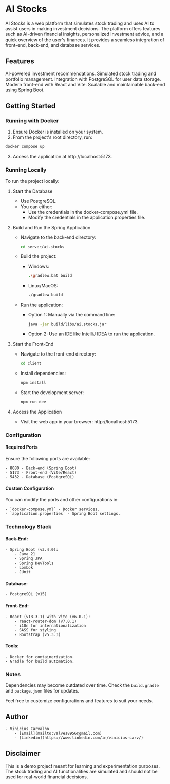 # AI Stocks

AI Stocks is a web platform that simulates stock trading and uses AI to assist users in making investment decisions. The platform offers features such as AI-driven financial insights, personalized investment advice, and a quick overview of the user's finances. It provides a seamless integration of front-end, back-end, and database services.

## Features

AI-powered investment recommendations. Simulated stock trading and portfolio management. Integration with PostgreSQL for user data storage. Modern front-end with React and Vite. Scalable and maintainable back-end using Spring Boot. 

## Getting Started

### Running with Docker

1. Ensure Docker is installed on your system.
2. From the project's root directory, run:
```bash
docker compose up
```
3. Access the application at http://localhost:5173.


### Running Locally
To run the project locally:

1. Start the Database
    - Use PostgreSQL.
    - You can either:
        - Use the credentials in the docker-compose.yml file.
        - Modify the credentials in the application.properties file.

2. Build and Run the Spring Application
    - Navigate to the back-end directory:

        ```bash
        cd server/ai.stocks
        ```
    - Build the project:

        - Windows:
            ```bash
            .\gradlew.bat build
            ```
        - Linux/MacOS:
            ```bash
            ./gradlew build
            ```

    - Run the application:

        - Option 1: Manually via the command line:
            ```bash
            java -jar build/libs/ai.stocks.jar
            ```
        - Option 2: Use an IDE like IntelliJ IDEA to run the application.

3. Start the Front-End
    - Navigate to the front-end directory:

        ```bash
        cd client
        ```
    - Install dependencies:
        ```bash
        npm install
        ```
    - Start the development server:
        ```bash
        npm run dev
        ```
4. Access the Application
    - Visit the web app in your browser: http://localhost:5173.

### Configuration
#### Required Ports
Ensure the following ports are available:

    - 8080 - Back-end (Spring Boot)
    - 5173 - Front-end (Vite/React)
    - 5432 - Database (PostgreSQL)

#### Custom Configuration
You can modify the ports and other configurations in:

    - `docker-compose.yml` - Docker services.
    - `application.properties` - Spring Boot settings.

### Technology Stack

#### Back-End:
    - Spring Boot (v3.4.0):
        - Java 21
        - Spring JPA
        - Spring DevTools
        - Lombok
        - JUnit
#### Database:
    - PostgreSQL (v15)

#### Front-End:

    - React (v18.3.1) with Vite (v6.0.1):
        - react-router-dom (v7.0.1)
        - i18n for internationalization
        - SASS for styling
        - Bootstrap (v5.3.3)
#### Tools:

    - Docker for containerization.
    - Gradle for build automation.

### Notes
Dependencies may become outdated over time. Check the `build.gradle` and `package.json` files for updates.

Feel free to customize configurations and features to suit your needs.

## Author

    - Vinicius Carvalho
        - [Email](mailto:valves8956@gmail.com)
        - [Linkedin](https://www.linkedin.com/in/vinicius-carv/)

## Disclaimer
This is a demo project meant for learning and experimentation purposes. The stock trading and AI functionalities are simulated and should not be used for real-world financial decisions.

